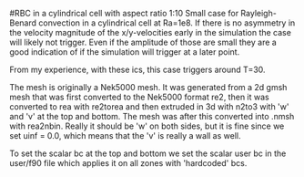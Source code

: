 #RBC in a cylindrical cell with aspect ratio 1:10
Small case for Rayleigh-Benard convection in a cylindrical cell at Ra=1e8. If there is no asymmetry in the velocity magnitude of the x/y-velocities early in the simulation the case will likely not trigger. Even if the amplitude of those are small they are a good indication of if the simulation will trigger at a later point.

From my experience, with these ics, this case triggers around T=30.

The mesh is originally a Nek5000 mesh. It was generated from a 2d gmsh mesh that was first converted to the Nek5000 format re2, then it was converted to rea with re2torea and then extruded in 3d with n2to3 with 'w' and 'v' at the top and bottom. The mesh was after this converted into .nmsh with rea2nbin. Really it should be 'w' on both sides, but it is fine since we set uinf = 0.0, which means that the 'v' is really a wall as well.

To set the scalar bc at the top and bottom we set the scalar user bc in the user/f90 file which applies it on all zones with 'hardcoded' bcs.
